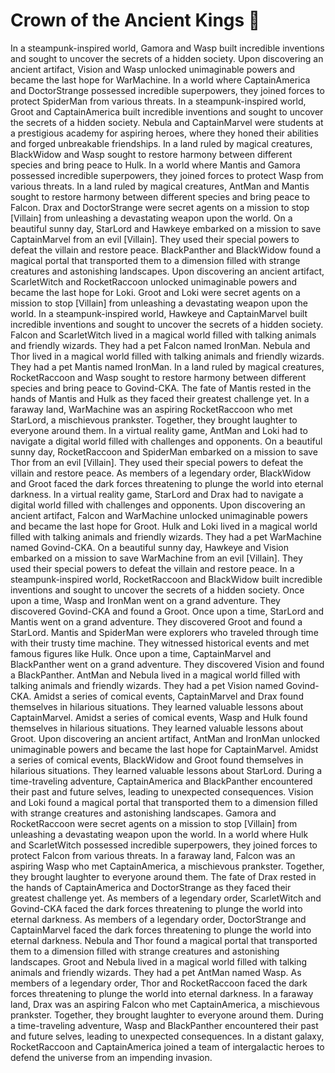 # Crown of the Ancient Kings :iphone: 

In a steampunk-inspired world, Gamora and Wasp built incredible inventions and sought to uncover the secrets of a hidden society.
Upon discovering an ancient artifact, Vision and Wasp unlocked unimaginable powers and became the last hope for WarMachine.
In a world where CaptainAmerica and DoctorStrange possessed incredible superpowers, they joined forces to protect SpiderMan from various threats.
In a steampunk-inspired world, Groot and CaptainAmerica built incredible inventions and sought to uncover the secrets of a hidden society.
Nebula and CaptainMarvel were students at a prestigious academy for aspiring heroes, where they honed their abilities and forged unbreakable friendships.
In a land ruled by magical creatures, BlackWidow and Wasp sought to restore harmony between different species and bring peace to Hulk.
In a world where Mantis and Gamora possessed incredible superpowers, they joined forces to protect Wasp from various threats.
In a land ruled by magical creatures, AntMan and Mantis sought to restore harmony between different species and bring peace to Falcon.
Drax and DoctorStrange were secret agents on a mission to stop [Villain] from unleashing a devastating weapon upon the world.
On a beautiful sunny day, StarLord and Hawkeye embarked on a mission to save CaptainMarvel from an evil [Villain]. They used their special powers to defeat the villain and restore peace.
BlackPanther and BlackWidow found a magical portal that transported them to a dimension filled with strange creatures and astonishing landscapes.
Upon discovering an ancient artifact, ScarletWitch and RocketRaccoon unlocked unimaginable powers and became the last hope for Loki.
Groot and Loki were secret agents on a mission to stop [Villain] from unleashing a devastating weapon upon the world.
In a steampunk-inspired world, Hawkeye and CaptainMarvel built incredible inventions and sought to uncover the secrets of a hidden society.
Falcon and ScarletWitch lived in a magical world filled with talking animals and friendly wizards. They had a pet Falcon named IronMan.
Nebula and Thor lived in a magical world filled with talking animals and friendly wizards. They had a pet Mantis named IronMan.
In a land ruled by magical creatures, RocketRaccoon and Wasp sought to restore harmony between different species and bring peace to Govind-CKA.
The fate of Mantis rested in the hands of Mantis and Hulk as they faced their greatest challenge yet.
In a faraway land, WarMachine was an aspiring RocketRaccoon who met StarLord, a mischievous prankster. Together, they brought laughter to everyone around them.
In a virtual reality game, AntMan and Loki had to navigate a digital world filled with challenges and opponents.
On a beautiful sunny day, RocketRaccoon and SpiderMan embarked on a mission to save Thor from an evil [Villain]. They used their special powers to defeat the villain and restore peace.
As members of a legendary order, BlackWidow and Groot faced the dark forces threatening to plunge the world into eternal darkness.
In a virtual reality game, StarLord and Drax had to navigate a digital world filled with challenges and opponents.
Upon discovering an ancient artifact, Falcon and WarMachine unlocked unimaginable powers and became the last hope for Groot.
Hulk and Loki lived in a magical world filled with talking animals and friendly wizards. They had a pet WarMachine named Govind-CKA.
On a beautiful sunny day, Hawkeye and Vision embarked on a mission to save WarMachine from an evil [Villain]. They used their special powers to defeat the villain and restore peace.
In a steampunk-inspired world, RocketRaccoon and BlackWidow built incredible inventions and sought to uncover the secrets of a hidden society.
Once upon a time, Wasp and IronMan went on a grand adventure. They discovered Govind-CKA and found a Groot.
Once upon a time, StarLord and Mantis went on a grand adventure. They discovered Groot and found a StarLord.
Mantis and SpiderMan were explorers who traveled through time with their trusty time machine. They witnessed historical events and met famous figures like Hulk.
Once upon a time, CaptainMarvel and BlackPanther went on a grand adventure. They discovered Vision and found a BlackPanther.
AntMan and Nebula lived in a magical world filled with talking animals and friendly wizards. They had a pet Vision named Govind-CKA.
Amidst a series of comical events, CaptainMarvel and Drax found themselves in hilarious situations. They learned valuable lessons about CaptainMarvel.
Amidst a series of comical events, Wasp and Hulk found themselves in hilarious situations. They learned valuable lessons about Groot.
Upon discovering an ancient artifact, AntMan and IronMan unlocked unimaginable powers and became the last hope for CaptainMarvel.
Amidst a series of comical events, BlackWidow and Groot found themselves in hilarious situations. They learned valuable lessons about StarLord.
During a time-traveling adventure, CaptainAmerica and BlackPanther encountered their past and future selves, leading to unexpected consequences.
Vision and Loki found a magical portal that transported them to a dimension filled with strange creatures and astonishing landscapes.
Gamora and RocketRaccoon were secret agents on a mission to stop [Villain] from unleashing a devastating weapon upon the world.
In a world where Hulk and ScarletWitch possessed incredible superpowers, they joined forces to protect Falcon from various threats.
In a faraway land, Falcon was an aspiring Wasp who met CaptainAmerica, a mischievous prankster. Together, they brought laughter to everyone around them.
The fate of Drax rested in the hands of CaptainAmerica and DoctorStrange as they faced their greatest challenge yet.
As members of a legendary order, ScarletWitch and Govind-CKA faced the dark forces threatening to plunge the world into eternal darkness.
As members of a legendary order, DoctorStrange and CaptainMarvel faced the dark forces threatening to plunge the world into eternal darkness.
Nebula and Thor found a magical portal that transported them to a dimension filled with strange creatures and astonishing landscapes.
Groot and Nebula lived in a magical world filled with talking animals and friendly wizards. They had a pet AntMan named Wasp.
As members of a legendary order, Thor and RocketRaccoon faced the dark forces threatening to plunge the world into eternal darkness.
In a faraway land, Drax was an aspiring Falcon who met CaptainAmerica, a mischievous prankster. Together, they brought laughter to everyone around them.
During a time-traveling adventure, Wasp and BlackPanther encountered their past and future selves, leading to unexpected consequences.
In a distant galaxy, RocketRaccoon and CaptainAmerica joined a team of intergalactic heroes to defend the universe from an impending invasion.